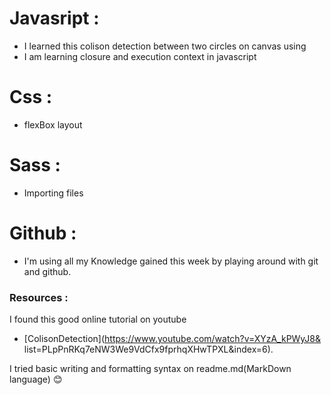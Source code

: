 # Javasript :
   - I learned this colison detection between two circles on canvas using 
   - I am learning closure and execution context in javascript



# Css :
  - flexBox layout

# Sass :
  - Importing files

# Github :
  - I'm using all my Knowledge gained this week by playing around with git and github.


### Resources : 
 I found this good online tutorial on youtube
  - [ColisonDetection](https://www.youtube.com/watch?v=XYzA_kPWyJ8&    list=PLpPnRKq7eNW3We9VdCfx9fprhqXHwTPXL&index=6).


I tried basic writing and formatting syntax on readme.md(MarkDown language) 
:blush:
  





